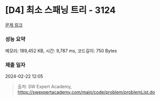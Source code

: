 # [D4] 최소 스패닝 트리 - 3124 

[문제 링크](https://swexpertacademy.com/main/code/problem/problemDetail.do?contestProbId=AV_mSnmKUckDFAWb) 

### 성능 요약

메모리: 189,452 KB, 시간: 9,787 ms, 코드길이: 750 Bytes

### 제출 일자

2024-02-22 12:05



> 출처: SW Expert Academy, https://swexpertacademy.com/main/code/problem/problemList.do